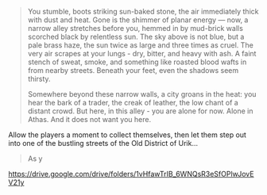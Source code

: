 > You stumble, boots striking sun-baked stone, the air immediately thick with dust and heat. Gone is the shimmer of planar energy — now, a narrow alley stretches before you, hemmed in by mud-brick walls scorched black by relentless sun. The sky above is not blue, but a pale brass haze, the sun twice as large and three times as cruel.  The very air scrapes at your lungs - dry, bitter, and heavy with ash. A faint stench of sweat, smoke, and something like roasted blood wafts in from nearby streets.  Beneath your feet, even the shadows seem thirsty.
> 
> Somewhere beyond these narrow walls, a city groans in the heat: you hear the bark of a trader, the creak of leather, the low chant of a distant crowd. But here, in this alley - you are alone for now.  Alone in Athas.  And it does not want you here.

Allow the players a moment to collect themselves, then let them step out into one of the bustling streets of the Old District of Urik...

> As y



https://drive.google.com/drive/folders/1vHfawTrIB_6WNQsR3eSfOPlwJovEV21y
<!--stackedit_data:
eyJoaXN0b3J5IjpbMzQzMTc0NDY4LDMyMzkwNDgzNCwxODgzOD
k1NzIwXX0=
-->